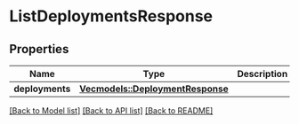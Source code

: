# ListDeploymentsResponse

## Properties

Name | Type | Description | Notes
------------ | ------------- | ------------- | -------------
**deployments** | [**Vec<models::DeploymentResponse>**](DeploymentResponse.md) |  | 

[[Back to Model list]](../README.md#documentation-for-models) [[Back to API list]](../README.md#documentation-for-api-endpoints) [[Back to README]](../README.md)


